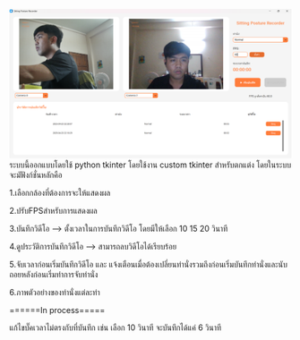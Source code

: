 ![App UI](Preview.png)
ระบบนี้ออกแบบโดยใช้ python tkinter โดยใช้งาน custom tkinter สำหรับตกแต่ง
โดยในระบบจะมัฟังก์ชั่นหลักคือ

1.เลือกกล้องที่ต้องการจะให้แสดงผล

2.ปรับFPSสำหรับการแสดงผล

3.บันทึกวิดีโอ --> ตั้งเวลาในการบันทึกวิดีโอ โดยมีให้เลือก 10 15 20 วินาที

4.ดูประวัติการบันทึกวิดีโอ --> สามารถลบวิดีโอได้เรียบร้อย

5.จับเวลาก่อนเริ่มบันทึกวิดีโอ และ แจ้งเตือนเมื่อต้องเปลี่ยนท่านั่งรวมถึงก่อนเริ่มบันทึกท่านั่งและนับถอยหลังก่อนเริ่มทำการจับท่านั่ง

6.ภาพตัวอย่างของท่านั่งแต่ละท่า

======In process=====

แก้ไขบั๊คเวลาไม่ตรงกับที่บันทึก เช่น เลือก 10 วินาที จะบันทึกได้แค่ 6 วินาที

